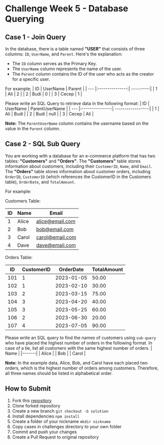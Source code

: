 # Challenge Week 5 - Database Querying

## Case 1 - Join Query
In the database, there is a table named **"USER"** that consists of three columns: `ID`, `UserName`, and `Parent`. Here's the explanation:

- The `ID` column serves as the Primary Key.
- The `UserName` column represents the name of the user.
- The `Parent` column contains the ID of the user who acts as the creator for a specific user.

For example:
| ID  | UserName        | Parent    |
| --- |:---------------:| ---------:|
| 1   | Ali             | 2         |
| 2   | Budi            | 0         |
| 3   | Cecep           | 1         |


Please write an SQL Query to retrieve data in the following format:
| ID  | UserName        | ParentUserName    |
| --- |:---------------:| -----------------:|
| 1   | Ali             | Budi              |
| 2   | Budi            | null              |
| 3   | Cecep           | Ali               |

**Note:** The `ParentUserName` column contains the username based on the value in the `Parent` column.

## Case 2 - SQL Sub Query
You are working with a database for an e-commerce platform that has two tables: **"Customers"** and **"Orders"**. The **"Customers"** table stores information about customers, including their `CustomerID`, `Name`, and `Email`. The **"Orders"** table stores information about customer orders, including `OrderID`, `CustomerID` (which references the CustomerID in the Customers table), `OrderDate`, and `TotalAmount`.

For example:

Customers Table:

| ID    | Name    | Email               |
|-------|---------|---------------------|
| 1     | Alice   | alice@email.com     |
| 2     | Bob     | bob@email.com       |
| 3     | Carol   | carol@email.com     |
| 4     | Dave    | dave@email.com      |

Orders Table:

| ID    | CustomerID | OrderDate  | TotalAmount |
|-------|------------|------------|-------------|
| 101   | 1          | 2023-01-05 | 50.00       |
| 102   | 1          | 2023-02-10 | 30.00       |
| 103   | 2          | 2023-03-15 | 75.00       |
| 104   | 3          | 2023-04-20 | 40.00       |
| 105   | 3          | 2023-05-25 | 60.00       |
| 106   | 2          | 2023-06-30 | 20.00       |
| 107   | 4          | 2023-07-05 | 90.00       |

Please write an SQL query to find the names of customers using `sub-query` who have placed the highest number of orders in the following format. In case of a tie, list all customers with the same highest number of orders.
| Name  |
|-------|
| Alice |
| Bob   |
| Carol |

**Note:** In the example data, Alice, Bob, and Carol have each placed two orders, which is the highest number of orders among customers. Therefore, all three names should be listed in alphabetical order.

## How to Submit
1. Fork this [repository](https://github.com/arifintahu/msib-challenge-week-6)
2. Clone forked repository
3. Create a new branch `git checkout -b solution`
4. Install dependencies `npm install`
5. Create a folder of your nickname `mkdir nickname`
6. Copy cases in challenges directory to your own folder
7. Commit and push your changes
8. Create a Pull Request to original repository
